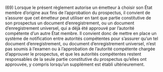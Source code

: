 (69) Lorsque le présent règlement autorise un émetteur à choisir son État membre d’origine aux fins de l’approbation du prospectus, il convient de s’assurer que cet émetteur peut utiliser en tant que partie constitutive de son prospectus un document d’enregistrement, ou un document d’enregistrement universel, qui a déjà été approuvé par l’autorité compétente d’un autre État membre. Il convient donc de mettre en place un système de notification entre autorités compétentes pour s’assurer qu’un tel document d’enregistrement, ou document d’enregistrement universel, n’est pas soumis à l’examen ou à l’approbation de l’autorité compétente chargée d’approuver le prospectus, et que les autorités compétentes restent responsables de la seule partie constitutive du prospectus qu’elles ont approuvée, y compris lorsqu’un supplément est établi ultérieurement.